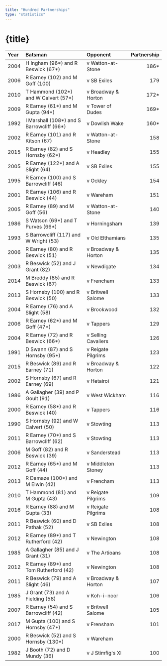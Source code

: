 ```yaml
---
title: "Hundred Partnerships"
type: "statistics"
---
```

# {title}

| Year | Batsman | Opponent | Partnership |
|:--- | :--- | :--- | ---: |
| 2004 | H Ingham (96*) and R Beswick (67*) | v Watton-at-Stone | 186* |
| 2006 | R Earney (102) and M  Goff (100) | v SB Exiles | 179 |
| 2010 | T Hammond (102*) and W Calvert (57*) | v Broadway & Horton | 172* |
| 2009 | R Earney (61*) and M Gupta (94*) | v Tower of Dudes | 169* |
| 1992 | I Marshall (108*) and S Barrowcliff (66*) | v Dowlish Wake | 160* |
| 2002 | R Earney (101) and R Kitson (67) | v Watton-at-Stone | 158 |
| 2015 | R Earney (82) and S Hornsby (62*) | v Headley | 155 |
| 2005 | R Earney (122*) and A Slight (64) | v SB Exiles | 155 |
| 1995 | R Earney (100) and S Barrowcliff (46) | v Ockley | 154 |
| 2001 | R Earney (106) and R Beswick (44) | v Wareham | 151 |
| 2005 | R Earney (89) and M Goff (56) | v Watton-at-Stone | 140 |
| 1986 | S Watson (69*) and T Purves (66*) | v Horningsham | 139 |
| 1993 | S Barrowcliff (117) and W Wright (53) | v Old Elthamians | 135 |
| 2006 | R Earney (80) and R Beswick (51) | v Broadway & Horton | 135 |
| 2003 | R Beswick (52) and J Grant (82) | v Newdigate | 134 |
| 2014 | M Breddy (85) and R Beswick (67) | v Frencham | 133 |
| 2013 | S Hornsby (100) and R Beswick (50) | v Britwell Salome | 133 |
| 2004 | R Earney (76) and A Slight (58) | v Brookwood | 132 |
| 2006 | R Earney (62*) and M Goff (47*) | v Tappers | 129 |
| 2004 | R Earney (72) and R Beswick (66*) | v Selling Cavaliers | 126 |
| 1991 | D Swann (87) and S Hornsby (95*) | v Reigate Pilgrims | 123 |
| 2015 | R Beswick (89) and R Earney (71) | v Broadway & Horton | 122 |
| 2002 | S Hornsby (67) and R Earney (69) | v Hetairoi | 121 |
| 1986 | A Gallagher (39) and P Goult (91) | v West Wickham | 116 |
| 2000 | R Earney (58*) and R Beswick (40) | v Tappers | 116 |
| 1990 | S Hornsby (92) and W Calvert (50) | v Stowting | 113 |
| 2011 | R Earney (70*) and S Barrowcliff (62) | v Stowting | 113 |
| 2006 | M Goff (82) and R Beswick (39) | v Sanderstead | 113 |
| 2012 | R Earney (65*) and M Goff (44) | v Middleton Stoney | 113 |
| 2013 | R Damaze (100*) and M Elwin (42) | v Frencham | 113 |
| 2010 | T Hammond (81) and M Gupta (43) | v Reigate Pilgrims | 109 |
| 2016 | R Earney (88) and M Gupta (33) | v Reigate Pilgrims | 108 |
| 2011 | R Beswick (60) and D Pathak (52) | v SB Exiles | 108 |
| 2012 | R Earney (89*) and T Rutherford (42) | v Newington | 108 |
| 1985 | A Gallagher (85) and J Grant (31) | v The Artioans | 108 |
| 2012 | R Earney (89*) and Tom Rutherford (42) | v Newington | 108 |
| 2011 | R Beswick (79) and A Slight (46) | v Broadway & Horton | 107 |
| 1985 | J Grant (73) and A Fielding (58) | v Koh-i-noor | 106 |
| 2007 | R Earney (54) and S Barrowcliff (42) | v Britwell Salome | 105 |
| 2017 | M Gupta (100) and S Hornsby (47*) | v Frensham | 101 |
| 2000 | R Beswick (52) and S Hornsby (130*) | v Wareham | |
| 1982 | J Booth (72) and D Mundy (36) | v J Stimfig's XI | 100 |